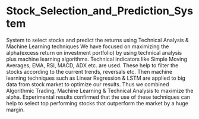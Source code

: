 # Stock_Selection_and_Prediction_System
System to select stocks and predict the returns using Technical Analysis &amp; Machine Learning techniques
We have focused on maximizing the alpha(excess return on investment portfolio) by using technical analysis plus machine learning algorithms.
Technical indicators like Simple Moving Averages, EMA, RSI, MACD, ADX etc. are used. These help to filter the stocks according to the current trends, reversals etc. 
Then machine learning techniques such as Linear Regression & LSTM are applied to big data from stock market to optimize our results. 
Thus we combined Algorithmic Trading, Machine Learning & Technical Analysis to maximize the alpha. Experimental results confirmed that the use of these techniques can help to select top performing stocks that outperform the market by a huge margin.
